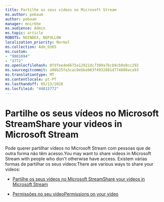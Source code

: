 ```yaml
---
title: Partilhe os seus vídeos no Microsoft Stream
ms.author: pebaum
author: pebaum
manager: mnirkhe
ms.audience: Admin
ms.topic: article
ROBOTS: NOINDEX, NOFOLLOW
localization_priority: Normal
ms.collection: Adm_O365
ms.custom:
- "9001694"
- "3772"
ms.openlocfilehash: 0fdfee4e6675a12921dc7309a76cb9cb8e0cc292
ms.sourcegitcommit: a98b25fa3cac9ebba983f4932881d774880aca93
ms.translationtype: MT
ms.contentlocale: pt-PT
ms.lasthandoff: 05/13/2020
ms.locfileid: "44015772"
---
```

# <a name="share-your-videos-in-microsoft-stream"></a><span data-ttu-id="3994e-102">Partilhe os seus vídeos no Microsoft Stream</span><span class="sxs-lookup"><span data-stu-id="3994e-102">Share your videos in Microsoft Stream</span></span>

<span data-ttu-id="3994e-103">Pode querer partilhar vídeos no Microsoft Stream com pessoas que de outra forma não têm acesso.</span><span class="sxs-lookup"><span data-stu-id="3994e-103">You may want to share videos in Microsoft Stream with people who don't otherwise have access.</span></span> <span data-ttu-id="3994e-104">Existem várias formas de partilhar os seus vídeos:</span><span class="sxs-lookup"><span data-stu-id="3994e-104">There are various ways to share your videos:</span></span>

- [<span data-ttu-id="3994e-105">Partilhe os seus vídeos no Microsoft Stream</span><span class="sxs-lookup"><span data-stu-id="3994e-105">Share your videos in Microsoft Stream</span></span>](https://docs.microsoft.com/stream/portal-share-video)

- [<span data-ttu-id="3994e-106">Permissões no seu vídeo</span><span class="sxs-lookup"><span data-stu-id="3994e-106">Permissions on your video</span></span>](https://docs.microsoft.com/stream/portal-share-video#permissions-on-your-video)
